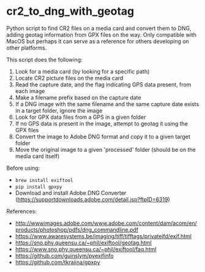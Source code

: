 # cr2_to_dng_with_geotag
Python script to find CR2 files on a media card and convert them to DNG, adding geotag information from GPX files on the way.  Only compatible with MacOS but perhaps it can serve as a reference for others developing on other platforms.

This script does the following:
1. Look for a media card (by looking for a specific path)
2. Locate CR2 picture files on the media card
3. Read the capture date, and the flag indicating GPS data present, from each image
4. Make a filename prefix based on the capture date
5. If a DNG image with the same filename and the same capture date exists in a target folder, ignore the image
6. Look for GPX data files from a GPS in a given folder
7. If no GPS data is present in the image, attempt to geotag it using the GPX files
8. Convert the image to Adobe DNG format and copy it to a given target folder
9. Move the original image to a given 'processed' folder (should be on the media card itself) 

Before using:

* `brew install exiftool`
* `pip install gpxpy`
* Download and install Adobe DNG Converter (https://supportdownloads.adobe.com/detail.jsp?ftpID=6319)

References:

* http://wwwimages.adobe.com/www.adobe.com/content/dam/acom/en/products/photoshop/pdfs/dng_commandline.pdf
* https://www.awaresystems.be/imaging/tiff/tifftags/privateifd/exif.html
* https://sno.phy.queensu.ca/~phil/exiftool/geotag.html
* https://www.sno.phy.queensu.ca/~phil/exiftool/faq.html
* https://github.com/guinslym/pyexifinfo
* https://github.com/tkrajina/gpxpy